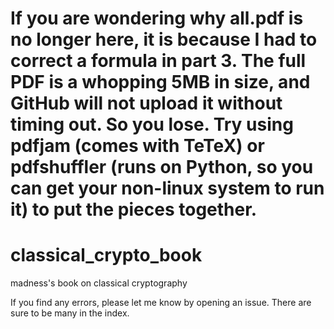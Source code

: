 # If you are wondering why all.pdf is no longer here, it is because I had to correct a formula in part 3. The full PDF is a whopping 5MB in size, and GitHub will not upload it without timing out. So you lose. Try using pdfjam (comes with TeTeX) or pdfshuffler (runs on Python, so you can get your non-linux system to run it) to put the pieces together.

# classical_crypto_book
madness's book on classical cryptography

If you find any errors, please let me know by opening an issue. There are sure to be many in the index.
